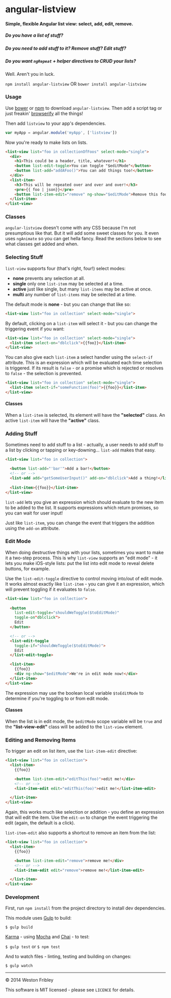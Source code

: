 angular-listview
================

#### Simple, flexible Angular list view: select, add, edit, remove.

##### Do you have a list of stuff?

##### Do you need to add stuff to it? Remove stuff? Edit stuff?

##### Do you want `ngRepeat` + helper directives to CRUD your lists?

Well. Aren't you in luck.

`npm install angular-listview` OR `bower install angular-listview`

### Usage

Use [bower](http://bower.io/) or [npm](https://www.npmjs.org/) to download
`angular-listview`. Then add a script tag or just freakin'
[browserify](http://browserify.org/) all the things!

Then add `listview` to your app's dependencies.

```js
var myApp = angular.module('myApp', ['listview'])
```

Now you're ready to make lists on lists.

```html
<list-view list="foo in collectionOfFoos" select-mode="single">
  <div>
    <h1>This could be a header, title, whatever!</h1>
    <button list-edit-toggle>You can toggle "$editMode"</button>
    <button list-add="addAFoo()">You can add things too!</button>
  </div>
  <list-item>
    <h3>This will be repeated over and over and over!</h3>
    <pre>{{ foo | json}}</pre>
    <button list-item-edit="remove" ng-show="$editMode">Remove this foo!</button>
  </list-item>
</list-view>
```

### Classes

`angular-listview` doesn't come with any CSS because I'm not presumptious like
that. But it will add some sweet classes for you. It even uses `ngAnimate` so
you can get hella fancy. Read the sections below to see what classes get added
and when.

### Selecting Stuff

`list-view` supports four (that's right, four!) select modes:

  - **none** prevents any selection at all.
  - **single** only one `list-item` may be selected at a time.
  - **active** just like single, but many `list-items` may be active at once.
  - **multi** any number of `list-items` may be selected at a time.

The default mode is **none** - but you can change that like so:

```html
<list-view list="foo in collection" select-mode="single">
```

By default, clicking on a `list-item` will select it - but you can change the
triggering event if you want:

```html
<list-view list="foo in collection" select-mode="single">
  <list-item select-on="dblclick">{{foo}}</list-item>
</list-view>
```

You can also give each `list-item` a select handler using the `select-if`
attribute. This is an expression which will be evaluated each time selection is
triggered. If its result is `false` - or a promise which is rejected or resolves
to `false` - the selection is prevented.

```html
<list-view list="foo in collection" select-mode="single">
  <list-item select-if="someFunction(foo)">{{foo}}</list-item>
</list-view>
```

#### Classes

When a `list-item` is selected, its element will have the **"selected"** class.
An active `list-item` will have the **"active"** class.

### Adding Stuff

Sometimes need to add stuff to a list - actually, a user needs to add stuff to
a list by clicking or tapping or key-downing... `list-add` makes that easy.

```html
<list-view list="foo in collection">

  <button list-add="'bar'">Add a bar!</button>
  <!-- or -->
  <list-add add="getSomeUserInput()" add-on="dblclick">Add a thing!</list-add>
  
  <list-item>{{foo}}</list-item>
</list-view>
```

`list-add` lets you give an expression which should evaluate to the new item to
be added to the list. It supports expressions which return promises, so you can
wait for user input!

Just like `list-item`, you can change the event that triggers the addition using
the `add-on` attribute.

### Edit Mode 

When doing destructive things with your lists, sometimes you want to make it a
two-step process. This is why `list-view` supports an "edit mode" - it lets you
make iOS-style lists: put the list into edit mode to reveal delete buttons, for
example.

Use the `list-edit-toggle` directive to control moving into/out of edit mode. It
works almost exactly like `list-item` - you can give it an expression, which
will prevent toggling if it evaluates to `false`.

```html
<list-view list="foo in collection">
  
  <button
    list-edit-toggle="shouldWeToggle($toEditMode)"
    toggle-on"dblclick">
    Edit
  </button>

  <!-- or -->
  <list-edit-toggle
    toggle-if="shouldWeToggle($toEditMode)">
    Edit
  </list-edit-toggle>

  <list-item>
    {{foo}}
    <div ng-show="$editMode">We're in edit mode now!</div>
  </list-item>
</list-view>
```

The expression may use the boolean local variable `$toEditMode` to determine if
you're toggling to or from edit mode.

#### Classes

When the list is in edit mode, the `$editMode` scope variable will be `true` and
the **"list-view-edit"** class will be added to the `list-view` element.

### Editing and Removing Items

To trigger an edit on list item, use the `list-item-edit` directive:

```html
<list-view list="foo in collection">
  <list-item>
    {{foo}}

    <button list-item-edit="editThis(foo)">edit me!</div>
    <!-- or -->
    <list-item-edit edit="editThis(foo)">edit me!</list-item-edit>

  </list-item>
</list-view>
```

Again, this works much like selection or addition - you define an expression
that will edit the item. Use the `edit-on` to change the event triggering the
edit (again, the default is a click).

`list-item-edit` also supports a shortcut to remove an item from the list:

```html
<list-view list="foo in collection">
  <list-item>
    {{foo}}

    <button list-item-edit="remove">remove me!</div>
    <!-- or -->
    <list-item-edit edit="remove">remove me!</list-item-edit>

  </list-item>
</list-view>
```

### Development

First, run `npm install` from the project directory to install dev dependencies.

This module uses [Gulp](http://gulpjs.com/) to build:

`$ gulp build`

[Karma](http://karma-runner.github.io/) - using
[Mocha](http://visionmedia.github.io/mocha/) and [Chai](http://chaijs.com/) - to
test:

`$ gulp test` or `$ npm test`

And to watch files - linting, testing and building on changes:

`$ gulp watch`

-----

&copy; 2014 Weston Fribley

This software is MIT licensed - please see `LICENCE` for details.
